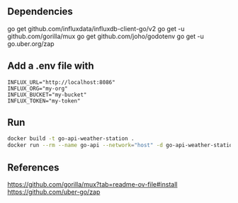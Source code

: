 ## Dependencies 

go get github.com/influxdata/influxdb-client-go/v2
go get -u github.com/gorilla/mux
go get github.com/joho/godotenv
go get -u go.uber.org/zap

## Add a .env file with 

```
INFLUX_URL="http://localhost:8086"
INFLUX_ORG="my-org"
INFLUX_BUCKET="my-bucket"
INFLUX_TOKEN="my-token"
```

## Run

```bash
docker build -t go-api-weather-station .
docker run --rm --name go-api --network="host" -d go-api-weather-station
```

## References

https://github.com/gorilla/mux?tab=readme-ov-file#install
https://github.com/uber-go/zap


